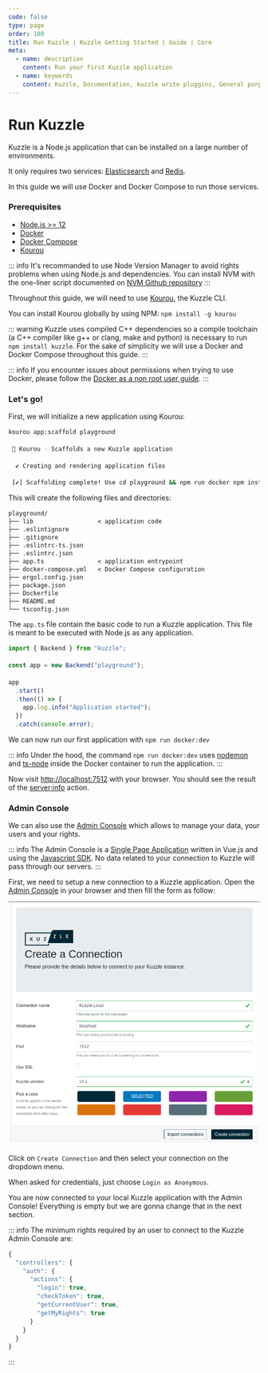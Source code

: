 ```yaml
---
code: false
type: page
order: 100
title: Run Kuzzle | Kuzzle Getting Started | Guide | Core
meta:
  - name: description
    content: Run your first Kuzzle application
  - name: keywords
    content: Kuzzle, Documentation, kuzzle write pluggins, General purpose backend, Write an Application, iot, backend, opensource, realtime, run kuzzle
---
```


# Run Kuzzle

Kuzzle is a Node.js application that can be installed on a large number of environments.

It only requires two services: [Elasticsearch](https://www.elastic.co/what-is/elasticsearch) and [Redis](https://redis.io/topics/introduction).

In this guide we will use Docker and Docker Compose to run those services.

### Prerequisites

- [Node.js >= 12](https://nodejs.org/en/download/)
- [Docker](https://docs.docker.com/engine/install/)
- [Docker Compose](https://docs.docker.com/compose/install/)
- [Kourou](https://github.com/kuzzleio/kourou)

::: info
It's recommanded to use Node Version Manager to avoid rights problems when using Node.js and dependencies.
You can install NVM with the one-liner script documented on [NVM Github repository](https://github.com/nvm-sh/nvm#install--update-script)
:::

Throughout this guide, we will need to use [Kourou](https://github.com/kuzzleio/kourou), the Kuzzle CLI.

You can install Kourou globally by using NPM: `npm install -g kourou`

::: warning
Kuzzle uses compiled C++ dependencies so a compile toolchain (a C++ compiler like g++ or clang, make and python) is necessary to run `npm install kuzzle`.
For the sake of simplicity we will use a Docker and Docker Compose throughout this guide.
:::

::: info
If you encounter issues about permissions when trying to use Docker, please follow the [Docker as a non root user guide](https://docs.docker.com/engine/install/linux-postinstall/#manage-docker-as-a-non-root-user).
:::

### Let's go!

First, we will initialize a new application using Kourou:

```bash
kourou app:scaffold playground

 🚀 Kourou - Scaffolds a new Kuzzle application

  ✔ Creating and rendering application files

 [✔] Scaffolding complete! Use cd playground && npm run docker npm install install dependencies and then npm run docker:dev to run your application!

```

This will create the following files and directories:

```
playground/
├── lib                  < application code
├── .eslintignore
├── .gitignore
├── .eslintrc-ts.json
├── .eslintrc.json
├── app.ts               < application entrypoint
├── docker-compose.yml   < Docker Compose configuration
├── ergol.config.json
├── package.json
├── Dockerfile
├── README.md
└── tsconfig.json
```

The `app.ts` file contain the basic code to run a Kuzzle application. This file is meant to be executed with Node.js as any application.

```ts
import { Backend } from "kuzzle";

const app = new Backend("playground");

app
  .start()
  .then(() => {
    app.log.info("Application started");
  })
  .catch(console.error);
```

We can now run our first application with `npm run docker:dev`

::: info
Under the hood, the command `npm run docker:dev` uses [nodemon](https://nodemon.io/) and [ts-node](https://www.npmjs.com/package/ts-node) inside the Docker container to run the application.
:::

Now visit [http://localhost:7512](http://localhost:7512) with your browser. You should see the result of the [server:info](/core/2/api/controllers/server/info) action.

### Admin Console

We can also use the [Admin Console](https://next-console.kuzzle.io) which allows to manage your data, your users and your rights.

::: info
The Admin Console is a [Single Page Application](https://en.wikipedia.org/wiki/Single-page_application) written in Vue.js and using the [Javascript SDK](/sdk/js/7).
No data related to your connection to Kuzzle will pass through our servers.
:::

First, we need to setup a new connection to a Kuzzle application. Open the [Admin Console](http://next-console.kuzzle.io) in your browser and then fill the form as follow:

![Admin Console create connection form](./admin-console-create-connection.png)

Click on `Create Connection` and then select your connection on the dropdown menu.

When asked for credentials, just choose `Login as Anonymous`.

You are now connected to your local Kuzzle application with the Admin Console! Everything is empty but we are gonna change that in the next section.

::: info
The minimum rights required by an user to connect to the Kuzzle Admin Console are:

```js
{
  "controllers": {
    "auth": {
      "actions": {
        "login": true,
        "checkToken": true,
        "getCurrentUser": true,
        "getMyRights": true
      }
    }
  }
}
```

:::

<GuidesLinks
  :next="{ text: 'Store and Access Data', url: '/guides/getting-started/store-and-access-data/' }"
/>
